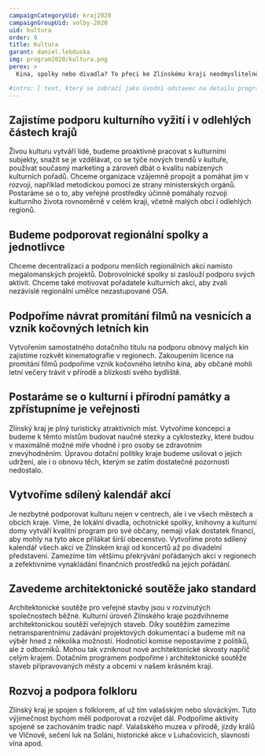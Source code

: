 ```yaml
---
campaignCategoryUid: kraj2020
campaignGroupUid: volby-2020
uid: kultura
order: 9
title: Kultura
garant: daniel.lebduska 
img: program2020/kultura.png
perex: >
  Kina, spolky nebo divadla? To přeci ke Zlínskému kraji neodmyslitelně patří. Udržení tohoto fenoménu musí kraj zajistit. 

#intro: [ text, který se zobrazí jako úvodní odstavec na detailu programového bodu ]
---
```

## Zajistíme podporu kulturního vyžití i v odlehlých částech krajů
Živou kulturu vytváří lidé, budeme proaktivně pracovat s kulturními subjekty, snažit se je vzdělávat, co se týče nových trendů v kultuře, používat současný marketing a zároveň dbát o kvalitu nabízených kulturních pořadů. Chceme organizace vzájemně propojit a pomáhat jim v rozvoji, například metodickou pomocí ze strany ministerských orgánů. Postaráme se o to, aby veřejné prostředky účinně pomáhaly rozvoji kulturního života rovnoměrně v celém kraji, včetně malých obcí i odlehlých regionů.

## Budeme podporovat regionální spolky a jednotlivce
Chceme decentralizaci a podporu menších regionálních akcí namísto megalomanských projektů. Dobrovolnické spolky si zaslouží podporu svých aktivit. Chceme také motivovat pořadatele kulturních akcí, aby zvali nezávislé regionální umělce nezastupované OSA.

## Podpoříme návrat promítání filmů na vesnicích a vznik kočovných letních kin
Vytvořením samostatného dotačního titulu na podporu obnovy malých kin zajistíme rozkvět kinematografie v regionech. Zakoupením licence na promítání filmů podpoříme vznik kočovného letního kina, aby občané mohli letní večery trávit v přírodě a blízkosti svého bydliště.

## Postaráme se o kulturní i přírodní památky a zpřístupníme je veřejnosti
Zlínský kraj je plný turisticky atraktivních míst. Vytvoříme koncepci a budeme k těmto místům budovat naučné stezky a cyklostezky, které budou v maximálně možné míře vhodné i pro osoby se zdravotním znevýhodněním. Úpravou dotační politiky kraje budeme usilovat o jejich udržení, ale i o obnovu těch, kterým se zatím dostatečné pozornosti nedostalo.

## Vytvoříme sdílený kalendář akcí
Je nezbytné podporovat kulturu nejen v centrech, ale i ve všech městech a obcích kraje. Víme, že lokální divadla, ochotnické spolky, knihovny a kulturní domy vytváří kvalitní program pro své občany, nemají však dostatek financí, aby mohly na tyto akce přilákat širší obecenstvo. Vytvoříme proto sdílený kalendář všech akcí ve Zlínském kraji od koncertů až po divadelní představení. Zamezíme tím většímu překrývání pořádaných akcí v regionech a zefektivníme vynakládání finančních prostředků na jejich pořádání.

## Zavedeme architektonické soutěže jako standard
Architektonické soutěže pro veřejné stavby jsou v rozvinutých společnostech běžné. Kulturní úroveň Zlínského kraje pozdvihneme architektonickou soutěží veřejných staveb. Díky soutěžím zamezíme netransparentnímu zadávání projektových dokumentací a budeme mít na výběr hned z několika možností. Hodnotící komise nepostavíme z politiků, ale z odborníků. Mohou tak vzniknout nové architektonické skvosty napříč celým krajem. Dotačním programem podpoříme i architektonické soutěže staveb připravovaných městy a obcemi v našem krásném kraji.

## Rozvoj a podpora folkloru
Zlínský kraj je spojen s folklorem, ať už tím valašským nebo slováckým. Tuto výjimečnost bychom měli podporovat a rozvíjet dál. Podpoříme aktivity spojené se zachováním tradic např. Valašského muzea v přírodě, jízdy králů ve Vlčnově, sečení luk na Soláni, historické akce v Luhačovicích, slavnosti vína apod.
